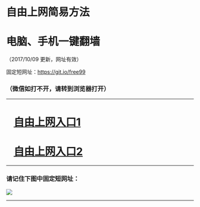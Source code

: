 ﻿# 自由上网简易方法

# 电脑、手机一键翻墙

（2017/10/09 更新，网址有效）

固定短网址：https://git.io/free99

### （微信如打不开，请转到浏览器打开）


***





# &nbsp;&nbsp; <a href="http://ft2302019933.fwq-tz-1001.info/fwqtz01.html?t=10090018544 " target="_blank">自由上网入口1</a>
# &nbsp;&nbsp; <a href="http://ft1805725694.fwq-tz-1002.info/fwqtz02.html?t=10090015833 " target="_blank">自由上网入口2</a>
***

### 请记住下图中固定短网址：

<img src="https://s3-us-west-2.amazonaws.com/fwq-1001/yjfq-20170905okok.png" /> 


***

